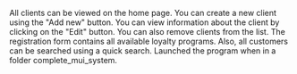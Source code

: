 All clients can be viewed on the home page. You can create a new client using the "Add new" button. You can view information about the client by clicking on the "Edit" button. You can also remove clients from the list. The registration form contains all available loyalty programs. Also, all customers can be searched using a quick search. Launched the program when in a folder complete_mui_system.
